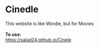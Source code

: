 # Cinedle
This website is like Wordle, but for Movies
</br></br>
**To use:**</br>
https://salad24.github.io/Cinele
